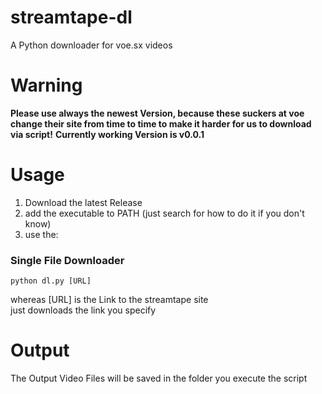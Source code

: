 # streamtape-dl
A Python downloader for voe.sx videos

# Warning

**Please use always the newest Version, because these suckers at voe change their site from time to time
to make it harder for us to download via script!**
**Currently working Version is v0.0.1**

# Usage
1. Download the latest Release
2. add the executable to PATH (just search for how to do it if you don't know)
3. use the:

### Single File Downloader
```
python dl.py [URL]
```
   
  whereas [URL] is the Link to the streamtape site\
  just downloads the link you specify
   
  
# Output
The Output Video Files will be saved in the folder you execute the script


